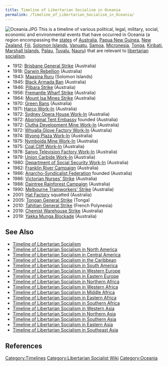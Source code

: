```yaml
---
title: Timeline of Libertarian Socialism in Oceania
permalink: /Timeline_of_Libertarian_Socialism_in_Oceania/
---
```


![](Oceania.JPG "Oceania.JPG") This is a timeline of various political,
legal, military, social, economic and environmental events that have
occurred in Oceania (a region encompassing the
[states](State_(Polity) "wikilink") of
[Australia](Commonwealth_of_Australia "wikilink"), [Papua New
Guinea](Independent_State_of_Papua_New_Guinea "wikilink"), [New
Zealand](New_Zealand "wikilink"), [Fiji](Republic_of_Fiji "wikilink"),
[Solomon Islands](Solomon_Islands "wikilink"),
[Vanuatu](Republic_of_Vanuatu "wikilink"),
[Samoa](Indepedent_State_of_Samoa "wikilink"),
[Micronesia](Federated_States_of_Micronesia "wikilink"),
[Tonga](Kingdom_of_Tonga "wikilink"),
[Kiribati](Republic_of_Kiribati "wikilink"), [Marshall
Islands](Republic_of_the_Marshall_Islands "wikilink"),
[Palau](Republic_of_Palau "wikilink"), [Tuvalu](Tuvalu "wikilink"),
[Nauru](Republic_of_Nauru "wikilink")) that are relevant to [libertarian
socialism](Libertarian_Socialism "wikilink").

- 1912: [Brisbane General
  Strike](Brisbane_General_Strike_(1912) "wikilink") (Australia)
- 1918: [Darwin Rebellion](Darwin_Rebellion_(1918) "wikilink")
  (Australia)
- 1943: [Maasina Ruru](Maasina_Ruru "wikilink") (Solomon Islands)
- 1945: [Black Armada Ban](Black_Armada_Ban "wikilink") (Australia)
- 1946: [Pilbara Strike](Pilbara_Strike_(1946) "wikilink") (Australia)
- 1956: [Fremantle Wharf
  Strike](Fremantle_Wharf_Strike_(1956) "wikilink") (Australia)
- 1964: [Mount Isa Mines
  Strike](Mount_Isa_Mines_Strike_(1964) "wikilink") (Australia)
- 1970: [Green Bans](Green_Bans "wikilink") (Australia)
- 1971: [Harco Work-In](Harco_Work-In "wikilink") (Australia)
- 1972: [Sydney Opera House
  Work-In](Sydney_Opera_House_Work-In "wikilink") (Australia)
- 1972: [Aboriginal Tent Embassy](Aboriginal_Tent_Embassy "wikilink")
  founded (Australia)
- 1972: [Clutha Development Mine
  Work-In](Clutha_Development_Mine_Work-In "wikilink") (Australia)
- 1972: [Whyalla Glove Factory
  Work-In](Whyalla_Glove_Factory_Work-In "wikilink") (Australia)
- 1974: [Wyong Plaza Work-In](Wyong_Plaza_Work-In "wikilink")
  (Australia)
- 1975: [Nymboida Mine Work-In](Nymboida_Mine_Work-In "wikilink")
  (Australia)
- 1975: [Coal Cliff Work-In](Coal_Cliff_Work-In "wikilink") (Australia)
- 1978: [Sanyo Television Factory
  Work-In](Sanyo_Television_Factory_Work-In "wikilink") (Australia)
- 1979: [Union Carbide Work-In](Union_Carbide_Work-In "wikilink")
  (Australia)
- 1980: [Department of Social Security
  Work-In](Department_of_Social_Security_Work-In "wikilink") (Australia)
- 1982: [Franklin River Campaign](Franklin_River_Campaign "wikilink")
  (Australia)
- 1986: [Anarcho-Syndicalist
  Federation](Anarcho-Syndicalist_Federation_(Australia) "wikilink")
  founded (Australia)
- 1986: [Victorian Nurses'
  Strike](Victorian_Nurses'_Strike_(1986) "wikilink") (Australia)
- 1988: [Daintree Rainforest
  Campaign](Daintree_Rainforest_Campaign "wikilink") (Australia)
- 1990: [Melbourne Tramworkers'
  Strike](Melbourne_Tramworkers'_Strike_(1990) "wikilink") (Australia)
- 2001: [Hat Factory](Hat_Factory "wikilink") squatted (Australia)
- 2005: [Tongan General Strike](Tongan_General_Strike_(2005) "wikilink")
  (Tonga)
- 2010: [Tahitian General
  Strike](Tahitian_General_Strike_(2010) "wikilink") (French Polynesia)
- 2019: [Chemist Warehouse
  Strike](Chemist_Warehouse_Strike_(2019) "wikilink") (Australia)
- 2019: [Yakka Munga Blockade](Yakka_Munga_Blockade_(2019) "wikilink")
  (Australia)

## See Also

- [Timeline of Libertarian
  Socialism](Timeline_of_Libertarian_Socialism "wikilink")
- [Timeline of Libertarian Socialism in North
  America](Timeline_of_Libertarian_Socialism_in_North_America "wikilink")
- [Timeline of Libertarian Socialism in Central
  America](Timeline_of_Libertarian_Socialism_in_Central_America "wikilink")
- [Timeline of Libertarian Socialism in the
  Caribbean](Timeline_of_Libertarian_Socialism_in_the_Caribbean "wikilink")
- [Timeline of Libertarian Socialism in South
  America](Timeline_of_Libertarian_Socialism_in_South_America "wikilink")
- [Timeline of Libertarian Socialism in Western
  Europe](Timeline_of_Libertarian_Socialism_in_Western_Europe "wikilink")
- [Timeline of Libertarian Socialism in Eastern
  Europe](Timeline_of_Libertarian_Socialism_in_Eastern_Europe "wikilink")
- [Timeline of Libertarian Socialism in Northern
  Africa](Timeline_of_Libertarian_Socialism_in_Northern_Africa "wikilink")
- [Timeline of Libertarian Socialism in Western
  Africa](Timeline_of_Libertarian_Socialism_in_Western_Africa "wikilink")
- [Timeline of Libertarian Socialism in Middle
  Africa](Timeline_of_Libertarian_Socialism_in_Middle_Africa "wikilink")
- [Timeline of Libertarian Socialism in Eastern
  Africa](Timeline_of_Libertarian_Socialism_in_Eastern_Africa "wikilink")
- [Timeline of Libertarian Socialism in Southern
  Africa](Timeline_of_Libertarian_Socialism_in_Southern_Africa "wikilink")
- [Timeline of Libertarian Socialism in Western
  Asia](Timeline_of_Libertarian_Socialism_in_Western_Asia "wikilink")
- [Timeline of Libertarian Socialism in Northern
  Asia](Timeline_of_Libertarian_Socialism_in_Northern_Asia "wikilink")
- [Timeline of Libertarian Socialism in Southern
  Asia](Timeline_of_Libertarian_Socialism_in_Southern_Asia "wikilink")
- [Timeline of Libertarian Socialism in Eastern
  Asia](Timeline_of_Libertarian_Socialism_in_Eastern_Asia "wikilink")
- [Timeline of Libertarian Socialism in Southeast
  Asia](Timeline_of_Libertarian_Socialism_in_Southeast_Asia "wikilink")

## References

<references />

[Category:Timelines](Category:Timelines "wikilink")
[Category:Libertarian Socialist
Wiki](Category:Libertarian_Socialist_Wiki "wikilink")
[Category:Oceania](Category:Oceania "wikilink")